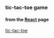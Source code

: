 ### tic-tac-toe game

#### from the [React](https://react.dev/) page

[tic-tac-toe](https://react.dev/learn/tutorial-tic-tac-toe)
